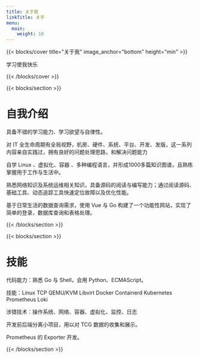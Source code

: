 ```yaml
---
title: 关于我
linkTitle: 关于
menu:
  main:
    weight: 10
---
```


{{< blocks/cover title="关于我" image_anchor="bottom" height="min" >}}
<p class="lead mt-5">学习使我快乐</p>
{{< /blocks/cover >}}

{{< blocks/section >}}
<div class="col-12">
<h1 class="text-center">自我介绍</h1>
<p>具备不错的学习能力、学习欲望与自律性。</p>

<p>对 IT  全生命周期有全局视野，机房、硬件、系统、平台、开发、发版，这一系列内容亲自实践过，拥有良好的问题处理思路，和解决问题能力</p>

<p>自学 Linux 、虚拟化、容器 、多种编程语言，并形成1000多篇知识图谱，且熟练掌握用于工作与生活中。</p>

<p>熟悉网络知识及系统运维相关知识，具备源码的阅读与编写能力；通过阅读源码、基础工具、动态追踪工具快速定位故障以及优化性能。</p>

<p>基于日常生活的数据查询需求，使用 Vue  与 Go 构建了一个功能性网站，实现了简单的登录，数据库查询和表格处理。</p>

</div>
{{< /blocks/section >}}

{{< blocks/section >}}
<div class="col-12">
<h1 class="text-center">技能</h1>

<p>代码能力：熟悉 Go 与 Shell，会用 Python、ECMAScript。</p>

<p>技能：Linux TCP QEMU/KVM Libvirt Docker Containerd Kubernetes Prometheus Loki</p>

<p>涉猎技术：操作系统、网络、容器、虚拟化、监控、日志</p>

<p>开发前后端分离小项目，用以对 TCG 数据的收集和展示。</p>

<p>Prometheus 的 Exporter 开发。</p>
</div>
{{< /blocks/section >}}
